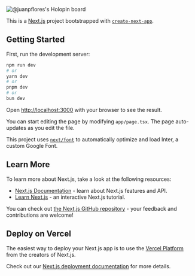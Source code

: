 
![@juanpflores's Holopin board](https://codedex-166kib329-codedex.vercel.app/api/petStatus)


<script>
  (async function() {
    try {
      const response = await fetch("https://random-data-api.com/api/users/random_user");
      const userData = await response.json();
      const userId = userData.id;
      
      // Update the content of the h1 tag with the user ID
      const h1Element = document.querySelector("h1");
      if (h1Element) {
        h1Element.innerText = `User ID: ${userId}`;
      }
    } catch (err) {
      console.error("Error fetching random user: ", err);
    }
  })();
</script>

This is a [Next.js](https://nextjs.org/) project bootstrapped with [`create-next-app`](https://github.com/vercel/next.js/tree/canary/packages/create-next-app).

## Getting Started

First, run the development server:

```bash
npm run dev
# or
yarn dev
# or
pnpm dev
# or
bun dev
```

Open [http://localhost:3000](http://localhost:3000) with your browser to see the result.

You can start editing the page by modifying `app/page.tsx`. The page auto-updates as you edit the file.

This project uses [`next/font`](https://nextjs.org/docs/basic-features/font-optimization) to automatically optimize and load Inter, a custom Google Font.

## Learn More

To learn more about Next.js, take a look at the following resources:

- [Next.js Documentation](https://nextjs.org/docs) - learn about Next.js features and API.
- [Learn Next.js](https://nextjs.org/learn) - an interactive Next.js tutorial.

You can check out [the Next.js GitHub repository](https://github.com/vercel/next.js/) - your feedback and contributions are welcome!

## Deploy on Vercel

The easiest way to deploy your Next.js app is to use the [Vercel Platform](https://vercel.com/new?utm_medium=default-template&filter=next.js&utm_source=create-next-app&utm_campaign=create-next-app-readme) from the creators of Next.js.

Check out our [Next.js deployment documentation](https://nextjs.org/docs/deployment) for more details.
